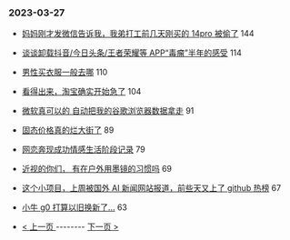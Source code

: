 ### 2023-03-27 
- [妈妈刚才发微信告诉我，我弟打工前几天刚买的 14pro 被偷了](https://www.v2ex.com/t/927372) 144
- [谈谈卸载抖音/今日头条/王者荣耀等 APP“毒瘤”半年的感受](https://www.v2ex.com/t/927404) 114
- [男性买衣服一般去哪](https://www.v2ex.com/t/927439) 110
- [看得出来，淘宝确实开始急了](https://www.v2ex.com/t/927365) 104
- [微软真可以的 自动把我的谷歌浏览器数据拿走](https://www.v2ex.com/t/927414) 91
- [固态价格真的烂大街了](https://www.v2ex.com/t/927492) 89
- [网恋奔现成功情感生活阶段记录](https://www.v2ex.com/t/927424) 79
- [近视的你们， 有在户外用墨镜的习惯吗](https://www.v2ex.com/t/927385) 69
- [这个小项目，上周被国外 AI 新闻网站报道，前些天又上了 github 热榜](https://www.v2ex.com/t/927433) 67
- [小牛 g0 打算以旧换新了...](https://www.v2ex.com/t/927408) 63 

- [ < 上一页 ](https://github.com/able8/v2ex-hot-record/blob/master/2023-03-26.md) -------- [ 下一页 > ](https://github.com/able8/v2ex-hot-record/blob/master/2023-03-28.md)